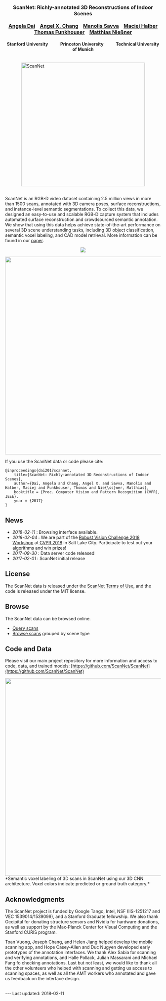 [//]: # (# ScanNet: Richly-annotated 3D Reconstructions of Indoor Scenes)

<script>
  (function(i,s,o,g,r,a,m){i['GoogleAnalyticsObject']=r;i[r]=i[r]||function(){
  (i[r].q=i[r].q||[]).push(arguments)},i[r].l=1*new Date();a=s.createElement(o),
  m=s.getElementsByTagName(o)[0];a.async=1;a.src=g;m.parentNode.insertBefore(a,m)
  })(window,document,'script','https://www.google-analytics.com/analytics.js','ga');

  ga('create', 'UA-77156287-3', 'auto');
  ga('send', 'pageview');

</script>

<h3 id="introduction" align="center">
ScanNet: Richly-annotated 3D Reconstructions of Indoor Scenes<br><br>
<a href="http://cs.stanford.edu/~adai/publications.html">Angela&nbsp;Dai</a>&nbsp;&nbsp;&nbsp;&nbsp;<a href="https://angelxuanchang.github.io">Angel&nbsp;X.&nbsp;Chang</a>&nbsp;&nbsp;&nbsp;&nbsp;<a href="https://msavva.github.io">Manolis&nbsp;Savva</a>&nbsp;&nbsp;&nbsp;&nbsp;<a href="http://www.cs.princeton.edu/~mhalber/">Maciej&nbsp;Halber</a><br><a href="http://www.cs.princeton.edu/~funk/">Thomas&nbsp;Funkhouser</a>&nbsp;&nbsp;&nbsp;&nbsp;<a href="http://graphics.stanford.edu/~niessner/publications.html">Matthias&nbsp;Nie&szlig;ner</a>
</h3>

<h4 align="center">
 Stanford University&nbsp;&nbsp;&nbsp;&nbsp;&nbsp;&nbsp;&nbsp;&nbsp;&nbsp;&nbsp;&nbsp;&nbsp;Princeton University&nbsp;&nbsp;&nbsp;&nbsp;&nbsp;&nbsp;&nbsp;&nbsp;&nbsp;&nbsp;&nbsp;&nbsp;Technical University of Munich
</h4>

<br>
<a href="http://www.youtube.com/watch?v=Olx4OnoZWQQ">
<img src="img/vid.jpg" alt="ScanNet" style="width:400px; display: block; margin-left: auto; margin-right: auto;"/>
</a>
<br>

ScanNet is an RGB-D video dataset containing 2.5 million views in more than 1500 scans, annotated with 3D camera poses, surface reconstructions, and instance-level semantic segmentations.
To collect this data, we designed an easy-to-use and scalable RGB-D capture system that includes automated surface reconstruction and crowdsourced semantic annotation. 
We show that using this data helps achieve state-of-the-art performance on several 3D scene understanding tasks, including 3D object classification, semantic voxel labeling, and CAD model retrieval.
More information can be found in our <a href="https://arxiv.org/abs/1702.04405">paper</a>.

<a href="http://www.robustvision.net"><center>
<img src="http://www.robustvision.net/images/banner.png" /></center></a>

<a href="https://arxiv.org/abs/1702.04405">
<img src="img/annotations.png" style="width:640px; display: block; margin-left: auto; margin-right: auto;"/>
</a>

If you use the ScanNet data or code please cite:
```
@inproceedings{dai2017scannet,
    title={ScanNet: Richly-annotated 3D Reconstructions of Indoor Scenes},
    author={Dai, Angela and Chang, Angel X. and Savva, Manolis and Halber, Maciej and Funkhouser, Thomas and Nie{\ss}ner, Matthias},
    booktitle = {Proc. Computer Vision and Pattern Recognition (CVPR), IEEE},
    year = {2017}
}
```

## News
- *2018-02-11* : Browsing interface available.
- *2018-02-04* : We are part of the [Robust Vision Challenge 2018 Workshop](http://www.robustvision.net/) at [CVPR 2018](http://cvpr2018.thecvf.com/) in Salt Lake City.  Participate to test out your algorithms and win prizes!
- *2017-09-30* : Data server code released
- *2017-02-01* : ScanNet initial release

## License
The ScanNet data is released under the [ScanNet Terms of Use](http://dovahkiin.stanford.edu/scannet-public/ScanNet_TOS.pdf), and the code is released under the MIT license.

## Browse
The ScanNet data can be browsed online.
- [Query scans](https://dovahkiin.stanford.edu/scannet-browse/scans/scannet/querier)
- [Browse scans](https://dovahkiin.stanford.edu/scannet-browse/scans/scannet/grouped) grouped by scene type

## Code and Data
Please visit our main project repository for more information and access to code, data, and trained models: [https://github.com/ScanNet/ScanNet](https://github.com/ScanNet/ScanNet)

<a href="img/voxel-predictions.jpg">
<img src="img/voxel-predictions.jpg" style="width:640px; display: block; margin-left: auto; margin-right: auto;"/>
</a>
*Semantic voxel labeling of 3D scans in ScanNet using our 3D CNN architecture. Voxel colors indicate predicted or ground truth
category.*

## Acknowledgments
The ScanNet project is funded by Google Tango, Intel, NSF (IIS-1251217 and VEC 1539014/1539099), and a Stanford Graduate fellowship. We also thank Occipital for donating structure sensors and Nvidia for hardware donations, as well as support by the Max-Planck Center for Visual Computing and the Stanford CURIS program.

Toan Vuong, Joseph Chang, and Helen Jiang helped develop the mobile scanning app, and Hope Casey-Allen and Duc Nugyen developed early prototypes of the annotation interfaces.
We thank Alex Sabia for scanning and verifying annotations, and Halle Pollack, Julian Massarani and Michael Fang fo checking annotations.
Last but not least, we would like to thank all the other volunteers who helped with scanning and getting us access to scanning spaces, as well as all the AMT workers who annotated and gave us feedback on the interface design.

<br>
---
Last updated: 2018-02-11
